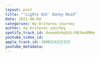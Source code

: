 ```yaml
---
layout: post
title: "'Lights Out' Danny Reid"
date: 2021-06-04
categories: my-britwres-journey
author: my-britwres-journey
spotify_track_id: 4xaxmGnhp5dirU0JmuAMHw
youtube_video_id: 
apple_track_id: 1000524222333
youtube_metadata: 
---
```

